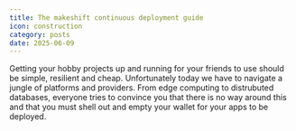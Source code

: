 ```yaml
---
title: The makeshift continuous deployment guide
icon: construction
category: posts
date: 2025-06-09
---
```


Getting your hobby projects up and running for your friends to use should be simple, resilient and cheap. Unfortunately today we have to navigate a jungle of platforms and providers. From edge computing to distrubuted databases, everyone tries to convince you that there is no way around this and that you must shell out and empty your wallet for your apps to be deployed.
